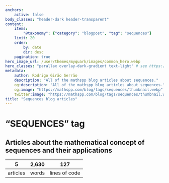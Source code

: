 ```yaml
---
anchors:
    active: false
body_classes: "header-dark header-transparent"
content:
    items:
        "@taxonomy": {"category": "blogpost", "tag": "sequences"}
    limit: 20
    order:
        by: date
        dir: desc
    pagination: true
hero_image_url: /user/themes/myquark/images/common_hero.webp
hero_classes: "parallax overlay-dark-gradient text-light" # see https://demo.getgrav.org/blog-skeleton/blog/hero-classes
metadata:
    author: Rodrigo Girão Serrão
    description: "All of the mathspp blog articles about sequences."
    og:description: "All of the mathspp blog articles about sequences."
    og:image: "https://mathspp.com/blog/tags/sequences/thumbnail.webp"
    twitter:image: "https://mathspp.com/blog/tags/sequences/thumbnail.webp"
title: "Sequences blog articles"
---
```


# “SEQUENCES” tag


## Articles about the mathematical concept of sequences and their applications



<table class="stats-table">
    <thead>
        <tr>
            <th style="text-align: center;">5</th>
            <th style="text-align: center;">2,630</th>
            <th style="text-align: center;">127</th>
        </tr>
    </thead>
    <tbody>
        <tr>
            <td style="text-align: center;">articles</td>
            <td style="text-align: center;">words</td>
            <td style="text-align: center;">lines of code</td>
        </tr>
    </tbody>
</table>